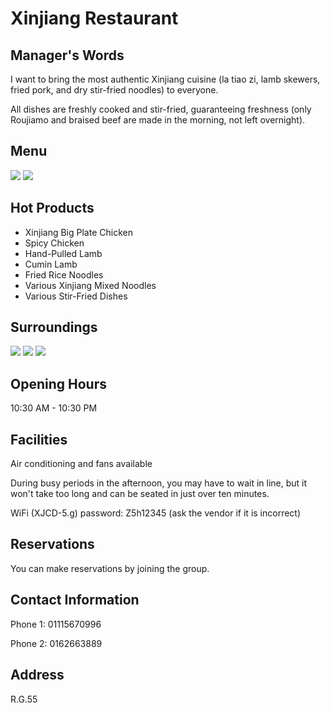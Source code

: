 # Xinjiang Restaurant

## Manager's Words

I want to bring the most authentic Xinjiang cuisine (la tiao zi, lamb skewers, fried pork, and dry stir-fried noodles) to everyone.

All dishes are freshly cooked and stir-fried, guaranteeing freshness (only Roujiamo and braised beef are made in the morning, not left overnight).

## Menu

<div class="image-slide">
<img src="https://img.xmummap.com/G_xinjiang_menu%20%281%29.webp" />
<img src="https://img.xmummap.com/G_xinjiang_menu%20%282%29.webp" />

</div>

## Hot Products

- Xinjiang Big Plate Chicken
- Spicy Chicken
- Hand-Pulled Lamb
- Cumin Lamb
- Fried Rice Noodles
- Various Xinjiang Mixed Noodles
- Various Stir-Fried Dishes

## Surroundings

<div class="image-slide">
<img src="https://img.xmummap.com/G_xinjiang_surd%20%281%29.webp" />
<img src="https://img.xmummap.com/G_xinjiang_surd%20%282%29.webp" />
<img src="https://img.xmummap.com/G_xinjiang_surd%20%283%29.webp" />

</div>

## Opening Hours

10:30 AM - 10:30 PM

## Facilities

Air conditioning and fans available

During busy periods in the afternoon, you may have to wait in line, but it won't take too long and can be seated in just over ten minutes.

WiFi (XJCD-5.g) password: Z5h12345 (ask the vendor if it is incorrect)

## Reservations

You can make reservations by joining the group.

## Contact Information

Phone 1: 01115670996

Phone 2: 0162663889

## Address

R.G.55
